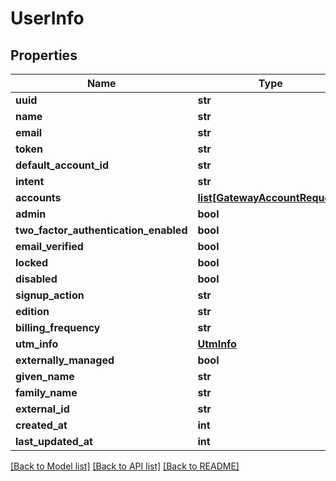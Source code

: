 # UserInfo

## Properties
Name | Type | Description | Notes
------------ | ------------- | ------------- | -------------
**uuid** | **str** |  | [optional] 
**name** | **str** |  | [optional] 
**email** | **str** |  | [optional] 
**token** | **str** |  | [optional] 
**default_account_id** | **str** |  | [optional] 
**intent** | **str** |  | [optional] 
**accounts** | [**list[GatewayAccountRequest]**](GatewayAccountRequest.md) |  | [optional] 
**admin** | **bool** |  | [optional] 
**two_factor_authentication_enabled** | **bool** |  | [optional] 
**email_verified** | **bool** |  | [optional] 
**locked** | **bool** |  | [optional] 
**disabled** | **bool** |  | [optional] 
**signup_action** | **str** |  | [optional] 
**edition** | **str** |  | [optional] 
**billing_frequency** | **str** |  | [optional] 
**utm_info** | [**UtmInfo**](UtmInfo.md) |  | [optional] 
**externally_managed** | **bool** |  | [optional] 
**given_name** | **str** |  | [optional] 
**family_name** | **str** |  | [optional] 
**external_id** | **str** |  | [optional] 
**created_at** | **int** |  | [optional] 
**last_updated_at** | **int** |  | [optional] 

[[Back to Model list]](../README.md#documentation-for-models) [[Back to API list]](../README.md#documentation-for-api-endpoints) [[Back to README]](../README.md)


